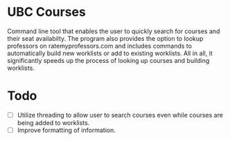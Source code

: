 # UBC Courses
Command line tool that enables the user to quickly search for courses and their seat availabilty. The program also provides the option to lookup professors on ratemyprofessors.com and includes commands to automatically build new worklists or add to existing worklists. All in all, it significantly speeds up the process of looking up courses and building worklists.

# Todo
- [ ] Utilize threading to allow user to search courses even while courses are being added to worklists.
- [ ] Improve formatting of information.
